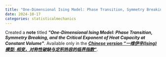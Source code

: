 ```yaml
---
title: "One-Dimensional Ising Model: Phase Transition, Symmetry Breaking, and the Critical Exponent of Heat Capacity at Constant Volume"
date: 2024-10-17
categories: statisticalmechanics
---
```


Created a **note** titled ***"One-Dimensional Ising Model: Phase Transition, Symmetry Breaking, and the Critical Exponent of Heat Capacity at Constant Volume"***. Available only in the ***[Chinese version “一维伊辛(Ising)模型: 相变，对称性破缺与定积热容的临界指数”](https://yzhacn.github.io/files/20241017_ising.pdf)***.
